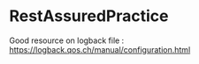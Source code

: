 # RestAssuredPractice
Good resource on logback file : https://logback.qos.ch/manual/configuration.html
